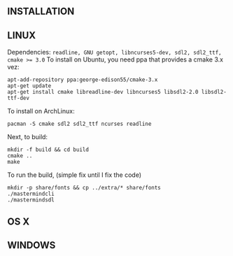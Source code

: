 INSTALLATION
---
LINUX
---
Dependencies: `readline, GNU getopt, libncurses5-dev, sdl2, sdl2_ttf, cmake >= 3.0`
To install on Ubuntu, you need ppa that provides a cmake 3.x vez:
```shell
apt-add-repository ppa:george-edison55/cmake-3.x
apt-get update
apt-get install cmake libreadline-dev libncurses5 libsdl2-2.0 libsdl2-ttf-dev
```
To install on ArchLinux:
```shell
pacman -S cmake sdl2 sdl2_ttf ncurses readline
```

Next, to build:
```shell
mkdir -f build && cd build
cmake ..
make
```

To run the build, (simple fix until I fix the code)
```shell
mkdir -p share/fonts && cp ../extra/* share/fonts
./mastermindcli
./mastermindsdl
```

OS X
---
WINDOWS
---
